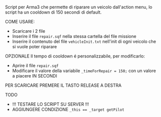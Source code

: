 Script per Arma3 che permette di riparare un veicolo dall'action menu, lo script ha un cooldown di 150 secondi di default.

COME USARE:
 - Scaricare i 2 file
 - Inserire il file `repair.sqf` nella stessa cartella del file missione
 - Inserire il contenuto del file `vehicleInit.txt` nell'init di ogni veicolo che si vuole poter riparare

OPZIONALE
Il tempo di cooldown é personalizzabile, per modificarlo:
 - Aprire il file `repair.sqf`
 - Modificare il valore della variabile `_timeForRepair = 150;` con un valore a piacere IN SECONDI 

PER SCARICARE 
PREMERE IL TASTO RELEASE A DESTRA

TODO
 - !!! TESTARE LO SCRIPT SU SERVER !!!
 - AGGIUNGERE CONDIZIONE `_this == _target getPilot`
